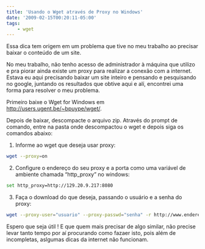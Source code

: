 ```yaml
---
title: 'Usando o Wget através de Proxy no Windows'
date: '2009-02-15T00:20:11-05:00'
tags:
    - wget
---
```


Essa dica tem origem em um problema que tive no meu trabalho ao precisar baixar o conteúdo de um site.

No meu trabalho, não tenho acesso de administrador à máquina que utilizo e pra piorar ainda existe um proxy para realizar a conexão com a internet. Estava eu aqui precisando baixar um site inteiro e pensando e pesquisando no google, juntando os resultados que obtive aqui e alí, encontrei uma forma para resolver o meu problema.

Primeiro baixe o Wget for Windows em <http://users.ugent.be/~bpuype/wget/>.

Depois de baixar, descompacte o arquivo zip. Através do prompt de comando, entre na pasta onde descompactou o wget e depois siga os comandos abaixo:

1. Informe ao wget que deseja usar proxy:

```bash
wget --proxy=on
```

2. Configure o endereço do seu proxy e a porta como uma variável de ambiente chamada “http\_proxy” no windows:

```bash
set http_proxy=http://129.20.9.217:8080
```

3. Faça o download do que deseja, passando o usuário e a senha do proxy:

```bash
wget --proxy-user="usuario" --proxy-passwd="senha" -r http://www.enderecodosite.com.br/arquivo.zip
```

Espero que seja útil ! E que quem mais precisar de algo similar, não precise levar tanto tempo por aí procurando como fazaer isto, pois além de incompletas, aslgumas dicas da internet não funcionam.
